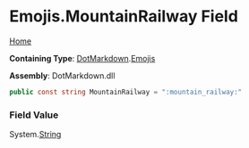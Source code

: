 # Emojis\.MountainRailway Field

[Home](../../../README.md)

**Containing Type**: [DotMarkdown](../../README.md)\.[Emojis](../README.md)

**Assembly**: DotMarkdown\.dll

```csharp
public const string MountainRailway = ":mountain_railway:"
```

### Field Value

System\.[String](https://docs.microsoft.com/en-us/dotnet/api/system.string)
